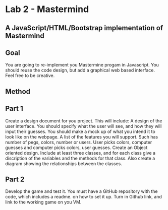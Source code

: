 # Lab 2 - Mastermind
## A JavaScript/HTML/Bootstrap implementation of Mastermind

## Goal
You are going to re-implement you Mastermine progam in Javascript.
You should reuse the code design, but add a graphical web based interface. Feel free to be creative.

## Method
## Part 1
Create a design document for you project. This will include:
A design of the user interface. You should specify what the user will see, and how they will input their guesses. You should make a mock up of what you intend it to look like on the webpage.
A list of the features you will support. Such has number of pegs, colors, number or users. User picks colors, computer guesses and computer picks colors, user guesses.
Create an Object oriented design. Include at least three classes, and for each class give a discription of the variables and the methods for that class. Also create a diagram showing the relationships between the classes.
## Part 2
Develop the game and test it.
You must have a GitHub repository with the code, which includes a readme. on how to set it up.
Turn in Github link, and link to the working game on you VM.
